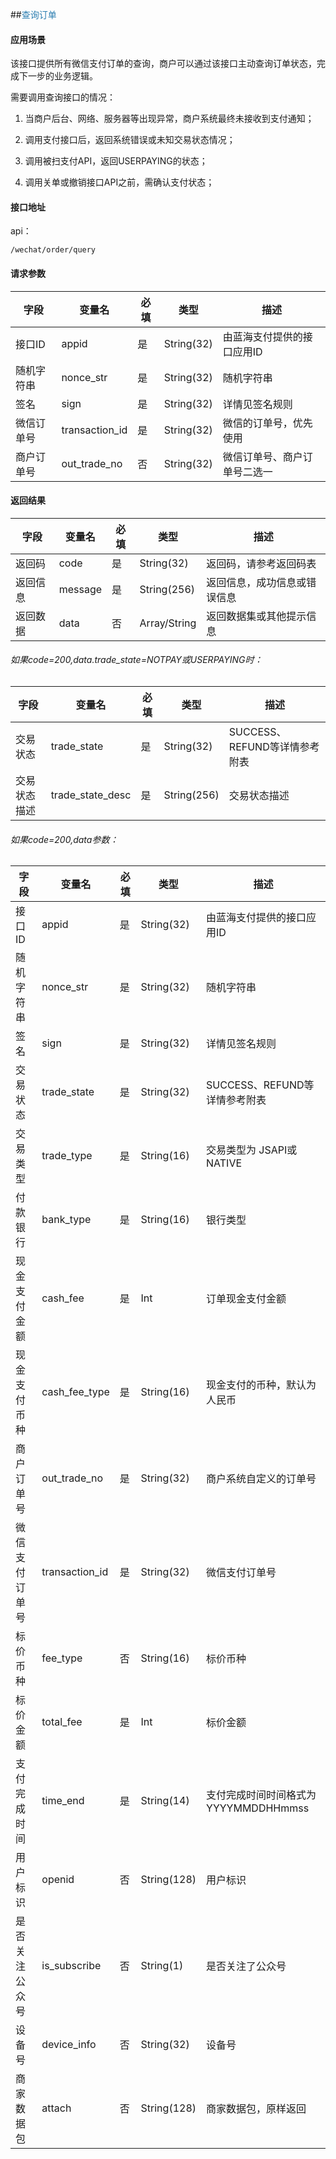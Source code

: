 ##<span style="color:#2b7db0">查询订单</span>

#### 应用场景

该接口提供所有微信支付订单的查询，商户可以通过该接口主动查询订单状态，完成下一步的业务逻辑。 
 
需要调用查询接口的情况：  

1. 当商户后台、网络、服务器等出现异常，商户系统最终未接收到支付通知；  

2. 调用支付接口后，返回系统错误或未知交易状态情况；  

3. 调用被扫支付API，返回USERPAYING的状态；  

4. 调用关单或撤销接口API之前，需确认支付状态；  

#### 接口地址

api：

```
/wechat/order/query
```

#### 请求参数

字段|变量名|必填|类型|描述
----|----|----|----|----
接口ID|appid|是|String(32)|由蓝海支付提供的接口应用ID
随机字符串|nonce_str|是|String(32)|随机字符串
签名|sign|是|String(32)|详情见签名规则
微信订单号|transaction_id|是|String(32)|微信的订单号，优先使用
商户订单号|out\_trade_no|否|String(32)|微信订单号、商户订单号二选一

#### 返回结果

字段|变量名|必填|类型|描述
----|----|----|----|----
返回码|code|是|String(32)|返回码，请参考返回码表
返回信息|message|是|String(256)|返回信息，成功信息或错误信息
返回数据|data|否|Array/String|返回数据集或其他提示信息
  
###### 如果code=200,data.trade_state=NOTPAY或USERPAYING时：  

字段|变量名|必填|类型|描述
----|----|----|----|----
交易状态|trade_state|是|String(32)|SUCCESS、REFUND等详情参考附表
交易状态描述|trade\_state\_desc|是|String(256)|交易状态描述

###### 如果code=200,data参数：  

字段|变量名|必填|类型|描述
----|----|----|----|----
接口ID|appid|是|String(32)|由蓝海支付提供的接口应用ID
随机字符串|nonce_str|是|String(32)|随机字符串
签名|sign|是|String(32)|详情见签名规则
交易状态|trade_state|是|String(32)|SUCCESS、REFUND等详情参考附表
交易类型|trade_type|是|String(16)|交易类型为 JSAPI或NATIVE
付款银行|bank_type|是|String(16)|银行类型
现金支付金额|cash_fee|是|Int|订单现金支付金额
现金支付币种|cash\_fee_type|是|String(16)|现金支付的币种，默认为人民币
商户订单号|out_trade_no|是|String(32)|商户系统自定义的订单号
微信支付订单号|transaction_id|是|String(32)|微信支付订单号
标价币种|fee_type|否|String(16)|标价币种
标价金额|total_fee|是|Int|标价金额
支付完成时间|time_end|是|String(14)|支付完成时间时间格式为YYYYMMDDHHmmss
用户标识|openid|否|String(128)|用户标识
是否关注公众号|is_subscribe|否|String(1)|是否关注了公众号
设备号|device_info|否|String(32)|设备号
商家数据包|attach|否|String(128)|商家数据包，原样返回